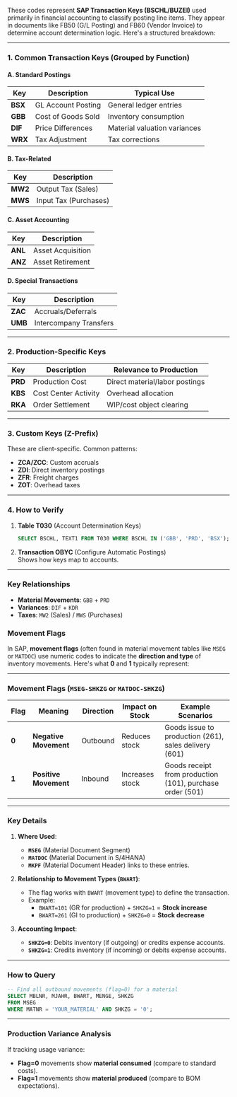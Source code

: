 These codes represent **SAP Transaction Keys (BSCHL/BUZEI)** used primarily in financial accounting to classify posting line items. They appear in documents like FB50 (G/L Posting) and FB60 (Vendor Invoice) to determine account determination logic. Here's a structured breakdown:

---

### **1. Common Transaction Keys (Grouped by Function)**
#### **A. Standard Postings**
| Key | Description | Typical Use |
|-----|------------|-------------|
| **BSX** | GL Account Posting | General ledger entries |
| **GBB** | Cost of Goods Sold | Inventory consumption |
| **DIF** | Price Differences | Material valuation variances |
| **WRX** | Tax Adjustment | Tax corrections |

#### **B. Tax-Related**
| Key | Description |
|-----|------------|
| **MW2** | Output Tax (Sales) |
| **MWS** | Input Tax (Purchases) |

#### **C. Asset Accounting**
| Key | Description |
|-----|------------|
| **ANL** | Asset Acquisition |
| **ANZ** | Asset Retirement |

#### **D. Special Transactions**
| Key | Description |
|-----|------------|
| **ZAC** | Accruals/Deferrals |
| **UMB** | Intercompany Transfers |

---

### **2. Production-Specific Keys**
| Key | Description | Relevance to Production |
|-----|------------|-------------------------|
| **PRD** | Production Cost | Direct material/labor postings |
| **KBS** | Cost Center Activity | Overhead allocation |
| **RKA** | Order Settlement | WIP/cost object clearing |

---

### **3. Custom Keys (Z-Prefix)**
These are client-specific. Common patterns:
- **ZCA/ZCC**: Custom accruals
- **ZDI**: Direct inventory postings
- **ZFR**: Freight charges
- **ZOT**: Overhead taxes

---

### **4. How to Verify**
1. **Table T030** (Account Determination Keys)  
   ```SQL
   SELECT BSCHL, TEXT1 FROM T030 WHERE BSCHL IN ('GBB', 'PRD', 'BSX');
   ```
2. **Transaction OBYC** (Configure Automatic Postings)  
   Shows how keys map to accounts.

---

### **Key Relationships**
- **Material Movements**: `GBB` + `PRD`  
- **Variances**: `DIF` + `KDR`  
- **Taxes**: `MW2` (Sales) / `MWS` (Purchases)  

### Movement Flags
In SAP, **movement flags** (often found in material movement tables like `MSEG` or `MATDOC`) use numeric codes to indicate the **direction and type** of inventory movements. Here's what **0** and **1** typically represent:

---

### **Movement Flags (`MSEG-SHKZG` or `MATDOC-SHKZG`)**
| **Flag** | **Meaning**              | **Direction** | **Impact on Stock** | **Example Scenarios**                |
|----------|--------------------------|---------------|---------------------|--------------------------------------|
| **0**    | **Negative Movement**    | Outbound      | Reduces stock       | Goods issue to production (261), sales delivery (601) |
| **1**    | **Positive Movement**    | Inbound       | Increases stock     | Goods receipt from production (101), purchase order (501) |

---

### **Key Details**
1. **Where Used**:
   - **`MSEG`** (Material Document Segment)  
   - **`MATDOC`** (Material Document in S/4HANA)  
   - **`MKPF`** (Material Document Header) links to these entries.

2. **Relationship to Movement Types (`BWART`)**:
   - The flag works with `BWART` (movement type) to define the transaction.  
   - Example:  
     - `BWART=101` (GR for production) + `SHKZG=1` = **Stock increase**  
     - `BWART=261` (GI to production) + `SHKZG=0` = **Stock decrease**

3. **Accounting Impact**:
   - **`SHKZG=0`**: Debits inventory (if outgoing) or credits expense accounts.  
   - **`SHKZG=1`**: Credits inventory (if incoming) or debits expense accounts.

---

### **How to Query**
```SQL
-- Find all outbound movements (flag=0) for a material
SELECT MBLNR, MJAHR, BWART, MENGE, SHKZG 
FROM MSEG 
WHERE MATNR = 'YOUR_MATERIAL' AND SHKZG = '0';
```

---

### **Production Variance Analysis**
If tracking usage variance:  
- **Flag=0** movements show **material consumed** (compare to standard costs).  
- **Flag=1** movements show **material produced** (compare to BOM expectations).
